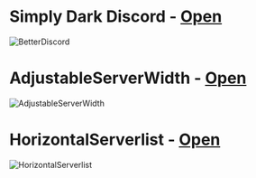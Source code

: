 # Simply Dark Discord - [Open](https://gibbu.github.io/BetterDiscord-Themes/SimplyDarkDiscord/)
![BetterDiscord](https://i.imgur.com/ecyCfGc.jpg)

#

# AdjustableServerWidth - [Open](https://gibbu.github.io/BetterDiscord-Themes/AdjustableServerWidth/index.html)
![AdjustableServerWidth](https://i.imgur.com/2KuvHaV.jpg)

#

# HorizontalServerlist - [Open](https://gibbu.github.io/BetterDiscord-Themes/HorizontalServerlist/index.html)
![HorizontalServerlist](https://gibbu.github.io/BetterDiscord-Themes/HorizontalServerlist/img/preview1.jpg)

